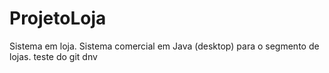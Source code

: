 # ProjetoLoja
Sistema em loja.
Sistema comercial em Java (desktop) para o segmento de lojas.
teste do git dnv
